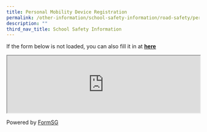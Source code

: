 ```yaml
---
title: Personal Mobility Device Registration
permalink: /other-information/school-safety-information/road-safety/personal-mobility-device-registration/
description: ""
third_nav_title: School Safety Information
---
```

<p>If the form below is not loaded, you can also fill it in at&nbsp;<a href="https://form.gov.sg/5e4248ba564ccd0011e34a5a"><strong><u>here</u></strong></a></p>
<p><iframe width = "100%" src="https://form.gov.sg/5e4248ba564ccd0011e34a5a" data-mce-fragment="1"></iframe></p>
<p>Powered by&nbsp;<a href="https://form.gov.sg/">FormSG</a></p>